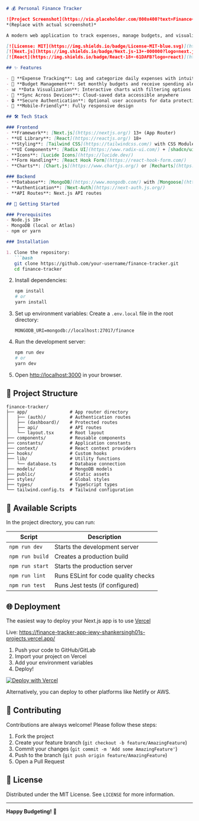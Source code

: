 ```markdown
# 💰 Personal Finance Tracker

![Project Screenshot](https://via.placeholder.com/800x400?text=Finance+Tracker+Screenshot) 
*(Replace with actual screenshot)*

A modern web application to track expenses, manage budgets, and visualize financial data. Built with Next.js, React, and MongoDB.

[![License: MIT](https://img.shields.io/badge/License-MIT-blue.svg)](https://opensource.org/licenses/MIT)
[![Next.js](https://img.shields.io/badge/Next.js-13+-000000?logo=next.js)](https://nextjs.org/)
[![React](https://img.shields.io/badge/React-18+-61DAFB?logo=react)](https://reactjs.org/)

## ✨ Features

- 📝 **Expense Tracking**: Log and categorize daily expenses with intuitive forms
- 💼 **Budget Management**: Set monthly budgets and receive spending alerts
- 📊 **Data Visualization**: Interactive charts with filtering options
- 🔄 **Sync Across Devices**: Cloud-saved data accessible anywhere
- 🔒 **Secure Authentication**: Optional user accounts for data protection
- 📱 **Mobile-Friendly**: Fully responsive design

## 🛠️ Tech Stack

### Frontend
- **Framework**: [Next.js](https://nextjs.org/) 13+ (App Router)
- **UI Library**: [React](https://reactjs.org/) 18+
- **Styling**: [Tailwind CSS](https://tailwindcss.com/) with CSS Modules
- **UI Components**: [Radix UI](https://www.radix-ui.com/) + [shadcn/ui](https://ui.shadcn.com/)
- **Icons**: [Lucide Icons](https://lucide.dev/)
- **Form Handling**: [React Hook Form](https://react-hook-form.com/)
- **Charts**: [Chart.js](https://www.chartjs.org/) or [Recharts](https://recharts.org/)

### Backend
- **Database**: [MongoDB](https://www.mongodb.com/) with [Mongoose](https://mongoosejs.com/)
- **Authentication**: [Next-Auth](https://next-auth.js.org/)
- **API Routes**: Next.js API routes

## 🚀 Getting Started

### Prerequisites
- Node.js 18+
- MongoDB (local or Atlas)
- npm or yarn

### Installation

1. Clone the repository:
   ```bash
   git clone https://github.com/your-username/finance-tracker.git
   cd finance-tracker
   ```

2. Install dependencies:
   ```bash
   npm install
   # or
   yarn install
   ```

3. Set up environment variables:
   Create a `.env.local` file in the root directory:
   ```env
   MONGODB_URI=mongodb://localhost:27017/finance
   ```

4. Run the development server:
   ```bash
   npm run dev
   # or
   yarn dev
   ```

5. Open [http://localhost:3000](http://localhost:3000) in your browser.

## 📂 Project Structure

```
finance-tracker/
├── app/                # App router directory
│   ├── (auth)/         # Authentication routes
│   ├── (dashboard)/    # Protected routes
│   ├── api/            # API routes
│   └── layout.tsx      # Root layout
├── components/         # Reusable components
├── constants/          # Application constants
├── context/            # React context providers
├── hooks/              # Custom hooks
├── lib/                # Utility functions
│   └── database.ts     # Database connection
├── models/             # MongoDB models
├── public/             # Static assets
├── styles/             # Global styles
├── types/              # TypeScript types
└── tailwind.config.ts  # Tailwind configuration
```

## 📜 Available Scripts

In the project directory, you can run:

| Script          | Description                          |
|-----------------|--------------------------------------|
| `npm run dev`   | Starts the development server        |
| `npm run build` | Creates a production build           |
| `npm run start` | Starts the production server         |
| `npm run lint`  | Runs ESLint for code quality checks  |
| `npm run test`  | Runs Jest tests (if configured)      |

## 🌐 Deployment

The easiest way to deploy your Next.js app is to use [Vercel](https://vercel.com/)

Live: https://finance-tracker-app-iewy-shankersingh01s-projects.vercel.app/

1. Push your code to GitHub/GitLab
2. Import your project on Vercel
3. Add your environment variables
4. Deploy!

[![Deploy with Vercel](https://vercel.com/button)](https://vercel.com/new)

Alternatively, you can deploy to other platforms like Netlify or AWS.

## 🤝 Contributing

Contributions are always welcome! Please follow these steps:

1. Fork the project
2. Create your feature branch (`git checkout -b feature/AmazingFeature`)
3. Commit your changes (`git commit -m 'Add some AmazingFeature'`)
4. Push to the branch (`git push origin feature/AmazingFeature`)
5. Open a Pull Request

## 📄 License

Distributed under the MIT License. See `LICENSE` for more information.

---

**Happy Budgeting!** 💸

